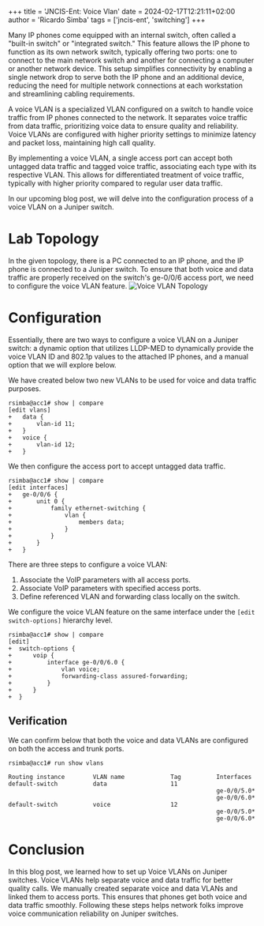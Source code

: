 +++
title = 'JNCIS-Ent: Voice Vlan'
date = 2024-02-17T12:21:11+02:00
author = 'Ricardo Simba'
tags = ['jncis-ent', 'switching']
+++

Many IP phones come equipped with an internal switch, often called a "built-in switch" or "integrated switch." This feature allows the IP phone to function as its own network switch, typically offering two ports: one to connect to the main network switch and another for connecting a computer or another network device. This setup simplifies connectivity by enabling a single network drop to serve both the IP phone and an additional device, reducing the need for multiple network connections at each workstation and streamlining cabling requirements.

A voice VLAN is a specialized VLAN configured on a switch to handle voice traffic from IP phones connected to the network. It separates voice traffic from data traffic, prioritizing voice data to ensure quality and reliability. Voice VLANs are configured with higher priority settings to minimize latency and packet loss, maintaining high call quality.

By implementing a voice VLAN, a single access port can accept both untagged data traffic and tagged voice traffic, associating each type with its respective VLAN. This allows for differentiated treatment of voice traffic, typically with higher priority compared to regular user data traffic.

In our upcoming blog post, we will delve into the configuration process of a voice VLAN on a Juniper switch.

# Lab Topology
In the given topology, there is a PC connected to an IP phone, and the IP phone is connected to a Juniper switch. To ensure that both voice and data traffic are properly received on the switch's ge-0/0/6 access port, we need to configure the voice VLAN feature.
![Voice VLAN Topology](/images/voice_vlan.jpg)

# Configuration
Essentially, there are two ways to configure a voice VLAN on a Juniper switch: a dynamic option that utilizes LLDP-MED to dynamically provide the voice VLAN ID and 802.1p values to the attached IP phones, and a manual option that we will explore below.

We have created below two new VLANs to be used for voice and data traffic purposes.
```
rsimba@acc1# show | compare
[edit vlans]
+   data {
+       vlan-id 11;
+   }
+   voice {
+       vlan-id 12;
+   }
```
We then configure the access port to accept untagged data traffic.
```
rsimba@acc1# show | compare
[edit interfaces]
+   ge-0/0/6 {
+       unit 0 {
+           family ethernet-switching {
+               vlan {
+                   members data;
+               }
+           }
+       }
+   }
```
There are three steps to configure a voice VLAN:
1. Associate the VoIP parameters with all access ports.
2. Associate VoIP parameters with specified access ports.
3. Define referenced VLAN and forwarding class locally on the switch.

We configure the voice VLAN feature on the same interface under the `[edit switch-options]` hierarchy level.
```
rsimba@acc1# show | compare
[edit]
+  switch-options {
+      voip {
+          interface ge-0/0/6.0 {
+              vlan voice;
+              forwarding-class assured-forwarding;
+          }
+      }
+  }
```

## Verification
We can confirm below that both the voice and data VLANs are configured on both the access and trunk ports.
```
rsimba@acc1# run show vlans

Routing instance        VLAN name             Tag          Interfaces
default-switch          data                  11
                                                           ge-0/0/5.0*
                                                           ge-0/0/6.0*
default-switch          voice                 12
                                                           ge-0/0/5.0*
                                                           ge-0/0/6.0*
```

# Conclusion
In this blog post, we learned how to set up Voice VLANs on Juniper switches. Voice VLANs help separate voice and data traffic for better quality calls. We manually created separate voice and data VLANs and linked them to access ports. This ensures that phones get both voice and data traffic smoothly. Following these steps helps network folks improve voice communication reliability on Juniper switches.
